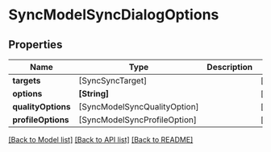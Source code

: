 # SyncModelSyncDialogOptions

## Properties
Name | Type | Description | Notes
------------ | ------------- | ------------- | -------------
**targets** | [SyncSyncTarget] |  | [optional] 
**options** | **[String]** |  | [optional] 
**qualityOptions** | [SyncModelSyncQualityOption] |  | [optional] 
**profileOptions** | [SyncModelSyncProfileOption] |  | [optional] 

[[Back to Model list]](../README.md#documentation-for-models) [[Back to API list]](../README.md#documentation-for-api-endpoints) [[Back to README]](../README.md)


